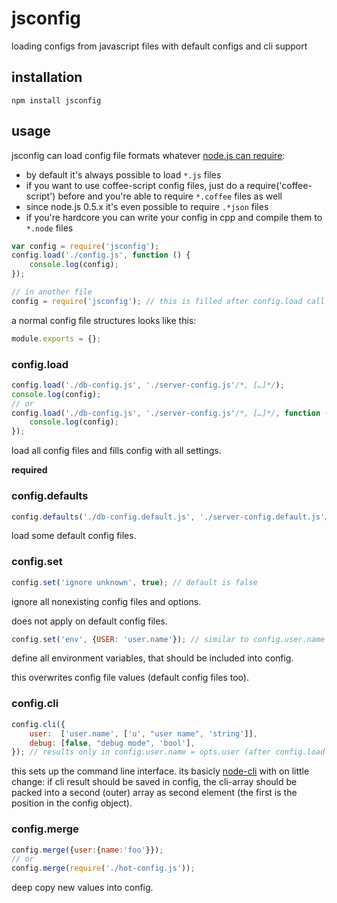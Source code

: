 # jsconfig

loading configs from javascript files with default configs and cli support

## installation

    npm install jsconfig

## usage

jsconfig can load config file formats whatever [node.js can require](http://nodejs.org/docs/latest/api/modules.html#file_Modules):

* by default it's always possible to load `*.js` files
* if you want to use coffee-script config files, just do a require('coffee-script') before and you're able to require `*.coffee` files as well
* since node.js 0.5.x it's even possible to require `.*json` files
* if you're hardcore you can write your config in cpp and compile them to `*.node` files

```javascript
var config = require('jsconfig');
config.load('./config.js', function () {
    console.log(config);
});

// in another file
config = require('jsconfig'); // this is filled after config.load call

```


a normal config file structures looks like this:

```javascript
module.exports = {};
```

### config.load


```javascript
config.load('./db-config.js', './server-config.js'/*, […]*/);
console.log(config);
// or
config.load('./db-config.js', './server-config.js'/*, […]*/, function () {
    console.log(config);
});
```

load all config files and fills config with all settings.

 __required__

### config.defaults

```javascript
config.defaults('./db-config.default.js', './server-config.default.js'/*, […]*/);
```

load some default config files.

### config.set

```javascript
config.set('ignore unknown', true); // default is false
```

ignore all nonexisting config files and options.

does not apply on default config files.

```javascript
config.set('env', {USER: 'user.name'}); // similar to config.user.name = process.env.USER
```

define all environment variables, that should be included into config.

this overwrites config file values (default config files too).

### config.cli

```javascript
config.cli({
    user:  ['user.name', ['u', "user name", 'string']],
    debug: [false, "debug mode", 'bool'],
}); // results only in config.user.name = opts.user (after config.load call)
```

this sets up the command line interface. its basicly [node-cli](https://github.com/chriso/cli) with on little change: if cli result should be saved in config,
the cli-array should be packed into a second (outer) array as second element (the first is the position in the config object).

### config.merge

```javascript
config.merge({user:{name:'foo'}});
// or
config.merge(require('./hot-config.js'));
```

deep copy new values into config.


